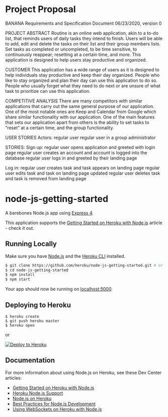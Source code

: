 # Project Proposal
BANANA
Requirements and Specification Document
06/23/2020, version 0

PROJECT ABSTRACT
Routine is an online web application, akin to a to-do list, that reminds users of daily tasks they intend to finish. Users will be able to add, edit and delete the tasks on their list and their group members lists. Set tasks as completed or uncompleted, to be time sensitive, to continuously reappear; resetting at a certain time, and more. This application is designed to help users stay productive and organized.

CUSTOMER
This application has a wide range of users as it is designed to help individuals stay productive and keep their day organized. People who like to stay organized and plan their day can use this application to do so. People who usually forget what they need to do next or are unsure of what task to prioritize can use this application.

COMPETITIVE ANALYSIS
There are many competitors with similar applications that carry out the same general purpose of our application. One of the most notable ones are Keep and Calendar from Google which share similar functionality with our application. One of the main features that sets our application apart from others is the ability to set tasks to “reset” at a certain time, and the group functionality.

USER STORIES
Actors:
regular user
regular user in a group
administrator

STORIES:
Sign up:
regular user opens application and greeted with login page
regular user creates an account and account is logged into the database
regular user logs in and greeted by their landing page

Log in:
regular user creates task and task appears on landing page
regular user edits task and task on landing page updated
regular user deletes task and task is removed from landing page

# node-js-getting-started

A barebones Node.js app using [Express 4](http://expressjs.com/).

This application supports the [Getting Started on Heroku with Node.js](https://devcenter.heroku.com/articles/getting-started-with-nodejs) article - check it out.

## Running Locally

Make sure you have [Node.js](http://nodejs.org/) and the [Heroku CLI](https://cli.heroku.com/) installed.

```sh
$ git clone https://github.com/heroku/node-js-getting-started.git # or clone your own fork
$ cd node-js-getting-started
$ npm install
$ npm start
```

Your app should now be running on [localhost:5000](http://localhost:5000/).

## Deploying to Heroku

```
$ heroku create
$ git push heroku master
$ heroku open
```
or

[![Deploy to Heroku](https://www.herokucdn.com/deploy/button.png)](https://heroku.com/deploy)

## Documentation

For more information about using Node.js on Heroku, see these Dev Center articles:

- [Getting Started on Heroku with Node.js](https://devcenter.heroku.com/articles/getting-started-with-nodejs)
- [Heroku Node.js Support](https://devcenter.heroku.com/articles/nodejs-support)
- [Node.js on Heroku](https://devcenter.heroku.com/categories/nodejs)
- [Best Practices for Node.js Development](https://devcenter.heroku.com/articles/node-best-practices)
- [Using WebSockets on Heroku with Node.js](https://devcenter.heroku.com/articles/node-websockets)
